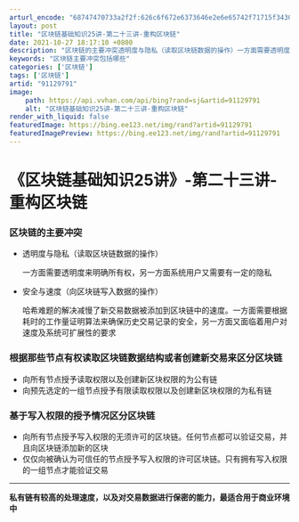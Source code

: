 ```yaml
---
arturl_encode: "68747470733a2f2f:626c6f672e6373646e2e6e65742f71715f3430303631323036:2f61727469636c652f64657461696c732f3931313239373931"
layout: post
title: "区块链基础知识25讲-第二十三讲-重构区块链"
date: 2021-10-27 18:17:10 +0800
description: "区块链的主要冲突透明度与隐私（读取区块链数据的操作）一方面需要透明度来明确所有权，另一方面系统用户又"
keywords: "区块链主要冲突包括哪些"
categories: ['区块链']
tags: ['区块链']
artid: "91129791"
image:
    path: https://api.vvhan.com/api/bing?rand=sj&artid=91129791
    alt: "区块链基础知识25讲-第二十三讲-重构区块链"
render_with_liquid: false
featuredImage: https://bing.ee123.net/img/rand?artid=91129791
featuredImagePreview: https://bing.ee123.net/img/rand?artid=91129791
---
```


# 《区块链基础知识25讲》-第二十三讲-重构区块链

### 区块链的主要冲突

* 透明度与隐私（读取区块链数据的操作）
    
  一方面需要透明度来明确所有权，另一方面系统用户又需要有一定的隐私
* 安全与速度（向区块链写入数据的操作）
    
  哈希难题的解决减慢了新交易数据被添加到区块链中的速度。一方面需要根据耗时的工作量证明算法来确保历史交易记录的安全，另一方面又面临着用户对速度及系统可扩展性的要求

### 根据那些节点有权读取区块链数据结构或者创建新交易来区分区块链

* 向所有节点授予读取权限以及创建新区块权限的为公有链
* 向预先选定的一组节点授予有限读取权限以及创建新区块权限的为私有链

### 基于写入权限的授予情况区分区块链

* 向所有节点授予写入权限的无须许可的区块链。任何节点都可以验证交易，并且向区块链添加新的区块
* 仅仅向被确认为可信任的节点授予写入权限的许可区块链。只有拥有写入权限的一组节点才能验证交易

---

**私有链有较高的处理速度，以及对交易数据进行保密的能力，最适合用于商业环境中**